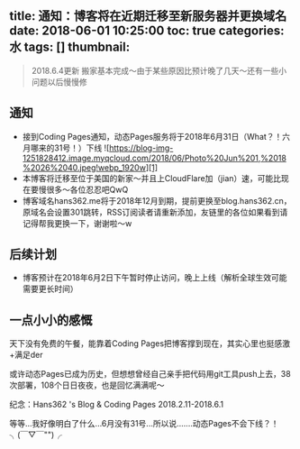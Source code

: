 title: 通知：博客将在近期迁移至新服务器并更换域名
date: 2018-06-01 10:25:00
toc: true
categories: 水
tags: []
thumbnail: 
---
> 2018.6.4更新 搬家基本完成～由于某些原因比预计晚了几天～还有一些小问题以后慢慢修

## 通知 ##

 - 接到Coding Pages通知，动态Pages服务将于2018年6月31日（What？！六月哪来的31号！）下线
![https://blog-img-1251828412.image.myqcloud.com/2018/06/Photo%20Jun%201,%2018%2026%2040.jpeg!webp_1920w][1]
 - 本博客将迁移至位于美国的新家～并且上CloudFlare加（jian）速，可能比现在要慢很多～各位忍忍吧QwQ
 - 博客域名hans362.me将于2018年12月到期，提前更换至blog.hans362.cn，原域名会设置301跳转，RSS订阅读者请重新添加，友链里的各位如果看到请记得帮我更换一下，谢谢啦～w

## 后续计划 ##

 - 博客预计在2018年6月2日下午暂时停止访问，晚上上线（解析全球生效可能需要更长时间）

## 一点小小的感慨 ##

天下没有免费的午餐，能靠着Coding Pages把博客撑到现在，其实心里也挺感激+满足der

或许动态Pages已成为历史，但想想曾经自己亲手把代码用git工具push上去，38次部署，108个日日夜夜，也是回忆满满呢～

纪念：Hans362 's Blog & Coding Pages 2018.2.11-2018.6.1

等等...我好像明白了什么...6月没有31号...所以说.......动态Pages不会下线？！╮(￣▽￣"")╭


  [1]: https://blog-img-1251828412.image.myqcloud.com/2018/06/Photo%20Jun%201,%2018%2026%2040.jpeg!webp_1920w